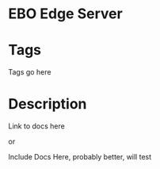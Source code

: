 # EBO Edge Server

# Tags

Tags go here

# Description

Link to docs here

or

Include Docs Here, probably better, will test
